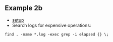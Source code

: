 
## Example 2b

* [setup](./Example_2b_setup.md) 
* Search logs for expensive operations:

```
find . -name *.log -exec grep -i elapsed {} \; 
```
